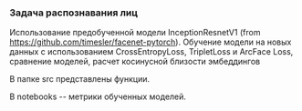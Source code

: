 ### Задача распознавания лиц

Использование предобученной модели InceptionResnetV1 (from https://github.com/timesler/facenet-pytorch). 
Обучение модели на новых данных с использованием CrossEntropyLoss, TripletLoss и ArcFace Loss, сравнение моделей, расчет косинусной близости эмбеддингов

В папке src представлены функции.

В notebooks -- метрики обученных моделей.
